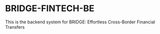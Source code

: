 # BRIDGE-FINTECH-BE
This is the backend system for BRIDGE: Effortless Cross-Border Financial Transfers

